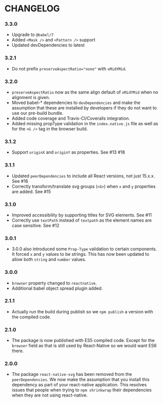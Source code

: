# CHANGELOG

### 3.3.0

- Upgrade to `@babel/7`
- Added `<Mask />` and `<Pattern />` support
- Updated devDependencies to latest

### 3.2.1

- Do not prefix `preserveAspectRatio="none"` with `xMidYMid`.

### 3.2.0

- `preserveAspectRatio` now as the same align default of `xMidYMid` when no
  alignment is given.
- Moved babel-* dependencies to `devDependencies` and make the assumption
  that these are installed by developers if they do not want to use our
  pre-build bundle.
- Added code coverage and Travis-CI/Coveralls integration.
- Added missing propType validation in the `index.native.js` file as
  well as for the `<G />` tag in the browser build.

### 3.1.2

- Support `originX` and `originY` as properties. See #13 #18

### 3.1.1

- Updated `peerDependencies` to include all React versions, not just 15.x.x.
  See #16
- Correctly transform/translate svg groups (`<G>`) when `x` and `y` properties
  are added. See #15

### 3.1.0

- Improved accessibility by supporting titles for SVG elements. See #11
- Correctly use `textPath` instead of `textpath` as the element names are case
  sensitive. See #12

### 3.0.1

- 3.0.0 also introduced some `Prop-Type` validation to certain components. It
  forced `x` and `y` values to be strings. This has now been updated to allow
  both `string` and `number` values.

### 3.0.0

- `browser` property changed to `reactnative`.
- Additional babel object spread plugin added.

### 2.1.1

- Actually run the build during publish so we `npm publish` a version with the
  compiled code.

### 2.1.0

- The package is now published with ES5 compiled code. Except for the `browser`
  field as that is still used by React-Native so we would want ES6 there.

### 2.0.0

- The package `react-native-svg` has been removed from the `peerDependencies`.
  We now make the assumption that you install this dependency as part of your
  react-native application. This resolves issues that people when trying to `npm
  shrinkwrap` their dependencies when they are not using react-native.
